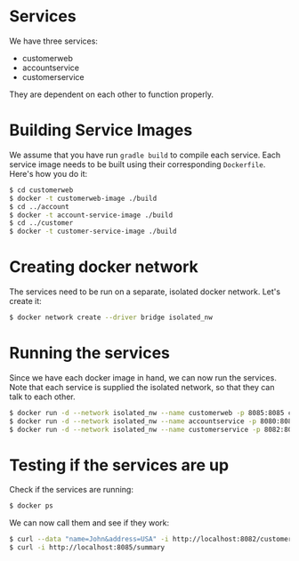 Services
========

We have three services:
- customerweb
- accountservice
- customerservice

They are dependent on each other to function properly.

Building Service Images
=======================

We assume that you have run `gradle build` to compile each service. Each service image needs to be built using their corresponding `Dockerfile`. Here's how you do it:

```bash
$ cd customerweb
$ docker -t customerweb-image ./build
$ cd ../account
$ docker -t account-service-image ./build
$ cd ../customer
$ docker -t customer-service-image ./build
```

Creating docker network
=======================

The services need to be run on a separate, isolated docker network. Let's create it:

```bash
$ docker network create --driver bridge isolated_nw
```

Running the services
====================

Since we have each docker image in hand, we can now run the services. Note that each service is supplied the isolated network, so that they can talk to each other.

```bash
$ docker run -d --network isolated_nw --name customerweb -p 8085:8085 customerweb-image
$ docker run -d --network isolated_nw --name accountservice -p 8080:8080 account-service-image
$ docker run -d --network isolated_nw --name customerservice -p 8082:8082 customer-service-image
```

Testing if the services are up
==============================


Check if the services are running:

```bash
$ docker ps
```

We can now call them and see if they work:

```bash
$ curl --data "name=John&address=USA" -i http://localhost:8082/customer
$ curl -i http://localhost:8085/summary
```

